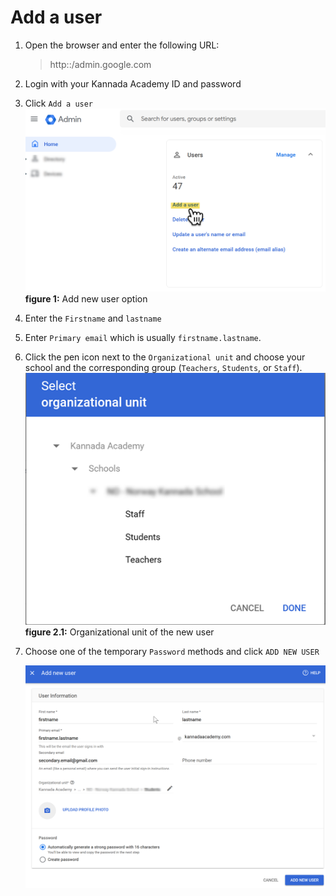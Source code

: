 # Add a user



1. Open the browser and enter the following URL:
   > http::/admin.google.com
2. Login with your Kannada Academy ID and password
3. Click `Add a user`
   ![select option](images/google_admin_add_new_user1.png)
   **figure 1:** Add new user option
4. Enter the `Firstname` and `lastname`
5. Enter `Primary email` which is usually `firstname.lastname`.
6. Click the pen icon next to the `Organizational unit` and choose
   your school and the corresponding group (`Teachers`, `Students`, or `Staff`).
   ![choose unit or group](images/google_admin_add_new_user2_1.png)
   **figure 2.1:** Organizational unit of the new user
7. Choose one of the temporary `Password` methods and click `ADD NEW USER`

   ![add a user](images/google_admin_add_new_user2.png)